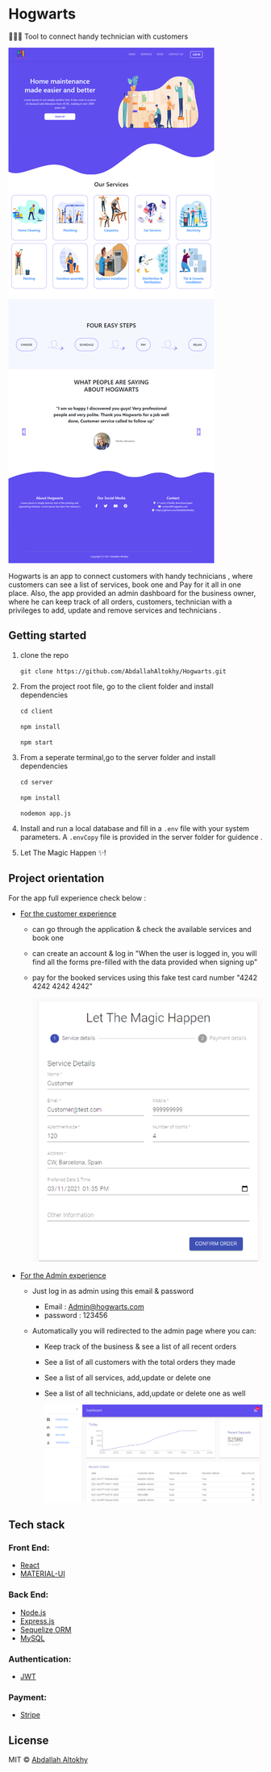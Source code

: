 # Hogwarts

👷🏻‍♂️ Tool to connect handy technician with customers

![](./APP-Screenshots/Hogwarts.png)

Hogwarts is an app to connect customers with handy technicians , where customers can see a list of services, book one and Pay for it all in one place. Also, the app provided an admin dashboard for the business owner, where he can keep track of all orders, customers, technician with a privileges to add, update and remove services and technicians .

## Getting started

1. clone the repo

   `git clone https://github.com/AbdallahAltokhy/Hogwarts.git`

2. From the project root file, go to the client folder and install dependencies

   `cd client`

   `npm install`

   `npm start`

3. From a seperate terminal,go to the server folder and install dependencies 

   `cd server`

   `npm install`

   `nodemon app.js`

4. Install and run a local database and fill in a `.env` file with your system parameters. A `.envCopy` file is provided in the server folder for guidence .

5. Let The Magic Happen ✨!

## Project orientation

For the app full experience check below :

- <u>For the customer experience</u>

  - can go through the application & check the available services and book one

  - can create an account & log in "When the user is logged in, you will find all the forms pre-filled with the data provided when signing up"

  - pay for the booked services using this fake test card number "4242 4242 4242 4242"

    ![](./APP-Screenshots/User.png)

- <u>For the Admin experience</u>

  - Just log in as admin using this email & password
    - Email : Admin@hogwarts.com
    - password : 123456
  - Automatically you will redirected to the admin page where you can:

    - Keep track of the business & see a list of all recent orders

    - See a list of all customers with the total orders they made

    - See a list of all services, add,update or delete one

    - See a list of all technicians, add,update or delete one as well

      ![](./APP-Screenshots/Admin.png)

## Tech stack

### Front End:

- [React](https://reactjs.org)
- [MATERIAL-UI](https://material-ui.com/)

### Back End:

- [Node.js](https://nodejs.org/)
- [Express.js](https://expressjs.com/)
- [Sequelize ORM](https://sequelize.org)
- [MySQL](https://www.mysql.com/)

### **Authentication:**

- [JWT](https://jwt.io/)

### **Payment:**

- [Stripe](https://stripe.com/en-es)

## License

MIT © [Abdallah Altokhy](https://github.com/AbdallahAltokhy)
